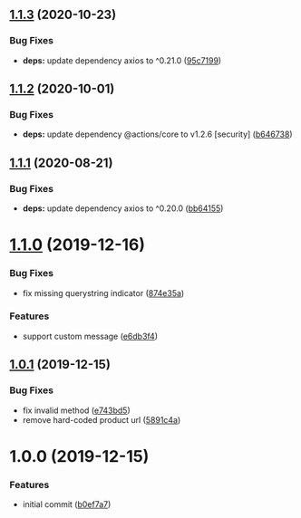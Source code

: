 ## [1.1.3](https://github.com/mooyoul/melon-ticket-actions/compare/v1.1.2...v1.1.3) (2020-10-23)


### Bug Fixes

* **deps:** update dependency axios to ^0.21.0 ([95c7199](https://github.com/mooyoul/melon-ticket-actions/commit/95c7199a8f2528b62c721562a8f1ff3b467c9d22))

## [1.1.2](https://github.com/mooyoul/melon-ticket-actions/compare/v1.1.1...v1.1.2) (2020-10-01)


### Bug Fixes

* **deps:** update dependency @actions/core to v1.2.6 [security] ([b646738](https://github.com/mooyoul/melon-ticket-actions/commit/b646738f74a696ede2941053319b788ba00a055f))

## [1.1.1](https://github.com/mooyoul/melon-ticket-actions/compare/v1.1.0...v1.1.1) (2020-08-21)


### Bug Fixes

* **deps:** update dependency axios to ^0.20.0 ([bb64155](https://github.com/mooyoul/melon-ticket-actions/commit/bb64155bc60e749770e260674614105b7c334e13))

# [1.1.0](https://github.com/mooyoul/melon-ticket-actions/compare/v1.0.1...v1.1.0) (2019-12-16)


### Bug Fixes

* fix missing querystring indicator ([874e35a](https://github.com/mooyoul/melon-ticket-actions/commit/874e35a14292ea6734197f4f41c97c878847c930))


### Features

* support custom message ([e6db3f4](https://github.com/mooyoul/melon-ticket-actions/commit/e6db3f496881ecf2b04e92d1862073620d53ae17))

## [1.0.1](https://github.com/mooyoul/melon-ticket-actions/compare/v1.0.0...v1.0.1) (2019-12-15)


### Bug Fixes

* fix invalid method ([e743bd5](https://github.com/mooyoul/melon-ticket-actions/commit/e743bd57f1ae77855ccd1aff1121efdde4467ad3))
* remove hard-coded product url ([5891c4a](https://github.com/mooyoul/melon-ticket-actions/commit/5891c4aa4a1f270b6ad237672544e8b397d5fb42))

# 1.0.0 (2019-12-15)


### Features

* initial commit ([b0ef7a7](https://github.com/mooyoul/melon-ticket-actions/commit/b0ef7a7b3a1fda287de14d87a0e5c5bd1abeedde))
